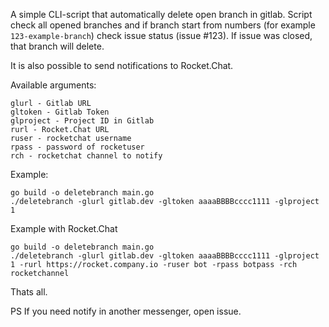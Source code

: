 A simple CLI-script that automatically delete open branch in gitlab.
Script check all opened branches and if branch start from numbers 
(for example `123-example-branch`) check issue status (issue #123). 
If issue was closed, that branch will delete.

It is also possible to send notifications to Rocket.Chat.

Available arguments:
```
glurl - Gitlab URL
gltoken - Gitlab Token 
glproject - Project ID in Gitlab 
rurl - Rocket.Chat URL
ruser - rocketchat username
rpass - password of rocketuser
rch - rocketchat channel to notify
```

Example:

```
go build -o deletebranch main.go
./deletebranch -glurl gitlab.dev -gltoken aaaaBBBBcccc1111 -glproject 1
```

Example with Rocket.Chat

```
go build -o deletebranch main.go
./deletebranch -glurl gitlab.dev -gltoken aaaaBBBBcccc1111 -glproject 1 -rurl https://rocket.company.io -ruser bot -rpass botpass -rch rocketchannel
```

Thats all.

PS If you need notify in another messenger, open issue.
